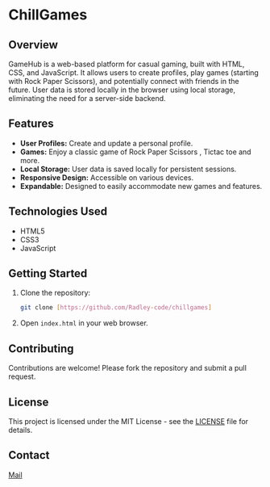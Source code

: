 # ChillGames

## Overview

GameHub is a web-based platform for casual gaming, built with HTML, CSS, and JavaScript. It allows users to create profiles, play games (starting with Rock Paper Scissors), and potentially connect with friends in the future. User data is stored locally in the browser using local storage, eliminating the need for a server-side backend.

## Features

*   **User Profiles:** Create and update a personal profile.
*   **Games:** Enjoy a classic game of Rock Paper Scissors , Tictac toe and more.
*   **Local Storage:** User data is saved locally for persistent sessions.
*   **Responsive Design:** Accessible on various devices.
*   **Expandable:** Designed to easily accommodate new games and features.

## Technologies Used

*   HTML5
*   CSS3
*   JavaScript


## Getting Started

1.  Clone the repository:

    ```bash
    git clone [https://github.com/Radley-code/chillgames]
    ```

2.  Open `index.html` in your web browser.

## Contributing

Contributions are welcome! Please fork the repository and submit a pull request.

## License

This project is licensed under the MIT License - see the [LICENSE](LICENSE) file for details.

## Contact

[Mail](mailto:radleyacha00@icloud.com)

